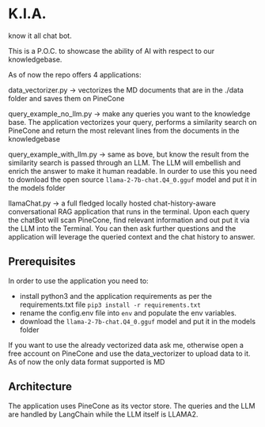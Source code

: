 # K.I.A.

know it all chat bot.

This is a P.O.C. to showcase the ability of AI with respect to our knowledgebase.

As of now the repo offers 4 applications:

data_vectorizer.py -> vectorizes the MD documents that are in the ./data folder and saves them on PineCone

query_example_no_llm.py -> make any queries you want to the knowledge base. The application vectorizes your query, performs a similarity search on PineCone and return the most relevant lines from the documents in the knowledgebase

query_example_with_llm.py -> same as bove, but know the result from the similarity search is passed through an LLM. The LLM will embellish and enrich the answer to make it human readable. In ourder to use this you need to download the open source ```llama-2-7b-chat.Q4_0.gguf``` model and put it in the models folder

llamaChat.py -> a full fledged locally hosted chat-history-aware conversational RAG application that runs in the terminal. Upon each query the chatBot will scan PineCone, find relevant information and out put it via the LLM into the Terminal. You can then ask further questions and the application will leverage the queried context and the chat history to answer.

## Prerequisites

In order to use the application you need to:
- install python3 and the application requirements as per the requirements.txt file ```pip3 install -r requirements.txt```
- rename the config.env file into ```env``` and populate the env variables.
- download the ```llama-2-7b-chat.Q4_0.gguf``` model and put it in the models folder

If you want to use the already vectorized data ask me, otherwise open a free account on PineCone and use the data_vectorizer to upload data to it.
As of now the only data format supported is MD

## Architecture

The application uses PineCone as its vector store.
The queries and the LLM are handled by LangChain while the LLM itself is LLAMA2.